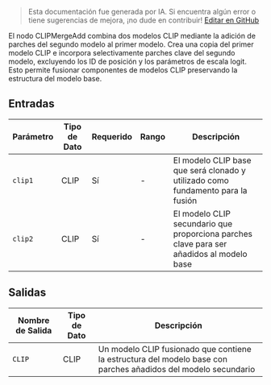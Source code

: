 > Esta documentación fue generada por IA. Si encuentra algún error o tiene sugerencias de mejora, ¡no dude en contribuir! [Editar en GitHub](https://github.com/Comfy-Org/embedded-docs/blob/main/comfyui_embedded_docs/docs/CLIPMergeAdd/es.md)

El nodo CLIPMergeAdd combina dos modelos CLIP mediante la adición de parches del segundo modelo al primer modelo. Crea una copia del primer modelo CLIP e incorpora selectivamente parches clave del segundo modelo, excluyendo los ID de posición y los parámetros de escala logit. Esto permite fusionar componentes de modelos CLIP preservando la estructura del modelo base.

## Entradas

| Parámetro | Tipo de Dato | Requerido | Rango | Descripción |
|-----------|-----------|----------|-------|-------------|
| `clip1` | CLIP | Sí | - | El modelo CLIP base que será clonado y utilizado como fundamento para la fusión |
| `clip2` | CLIP | Sí | - | El modelo CLIP secundario que proporciona parches clave para ser añadidos al modelo base |

## Salidas

| Nombre de Salida | Tipo de Dato | Descripción |
|-------------|-----------|-------------|
| `CLIP` | CLIP | Un modelo CLIP fusionado que contiene la estructura del modelo base con parches añadidos del modelo secundario |
